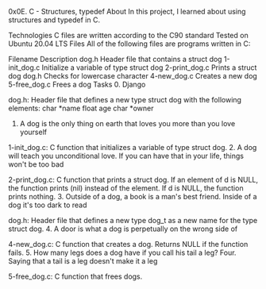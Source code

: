 0x0E. C - Structures, typedef
About
In this project, I learned about using structures and typedef in C.

Technologies
C files are written according to the C90 standard
Tested on Ubuntu 20.04 LTS
Files
All of the following files are programs written in C:

Filename	Description
dog.h	Header file that contains a struct dog
1-init_dog.c	Initialize a variable of type struct dog
2-print_dog.c	Prints a struct dog
dog.h	Checks for lowercase character
4-new_dog.c	Creates a new dog
5-free_dog.c	Frees a dog
Tasks
0. Django

dog.h: Header file that defines a new type struct dog with the following elements:
char *name
float age
char *owner
1. A dog is the only thing on earth that loves you more than you love yourself

1-init_dog.c: C function that initializes a variable of type struct dog.
2. A dog will teach you unconditional love. If you can have that in your life, things won't be too bad

2-print_dog.c: C function that prints a struct dog.
If an element of d is NULL, the function prints (nil) instead of the element.
If d is NULL, the function prints nothing.
3. Outside of a dog, a book is a man's best friend. Inside of a dog it's too dark to read

dog.h: Header file that defines a new type dog_t as a new name for the type struct dog.
4. A door is what a dog is perpetually on the wrong side of

4-new_dog.c: C function that creates a dog.
Returns NULL if the function fails.
5. How many legs does a dog have if you call his tail a leg? Four. Saying that a tail is a leg doesn't make it a leg

5-free_dog.c: C function that frees dogs.
